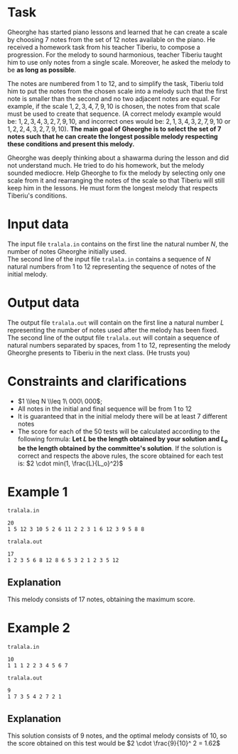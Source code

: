 # Task

Gheorghe has started piano lessons and learned that he can create a scale by choosing $7$ notes from the set of $12$ notes available on the piano. He received a homework task from his teacher Tiberiu, to compose a progression. For the melody to sound harmonious, teacher Tiberiu taught him to use only notes from a single scale. Moreover, he asked the melody to be **as long as possible**.

The notes are numbered from $1$ to $12$, and to simplify the task, Tiberiu told him to put the notes from the chosen scale into a melody such that the first note is smaller than the second and no two adjacent notes are equal. For example, if the scale $1, 2, 3, 4, 7, 9, 10$ is chosen, the notes from that scale must be used to create that sequence. (A correct melody example would be: $1, 2, 3, 4, 3, 2, 7, 9, 10$, and incorrect ones would be: $2, 1, 3, 4, 3, 2, 7, 9, 10$ or $1, 2, 2, 4, 3, 2, 7, 9, 10$). **The main goal of Gheorghe is to select the set of $7$ notes such that he can create the longest possible melody respecting these conditions and present this melody.**

Gheorghe was deeply thinking about a shawarma during the lesson and did not understand much. He tried to do his homework, but the melody sounded mediocre. Help Gheorghe to fix the melody by selecting only one scale from it and rearranging the notes of the scale so that Tiberiu will still keep him in the lessons. He must form the longest melody that respects Tiberiu's conditions.

# Input data

The input file `tralala.in` contains on the first line the natural number $N$, the number of notes Gheorghe initially used.  
The second line of the input file `tralala.in` contains a sequence of $N$ natural numbers from $1$ to $12$ representing the sequence of notes of the initial melody.

# Output data

The output file `tralala.out` will contain on the first line a natural number $L$ representing the number of notes used after the melody has been fixed.  
The second line of the output file `tralala.out` will contain a sequence of natural numbers separated by spaces, from $1$ to $12$, representing the melody Gheorghe presents to Tiberiu in the next class. (He trusts you)

# Constraints and clarifications

* $1 \\leq N \\leq 1\ 000\ 000$;
* All notes in the initial and final sequence will be from $1$ to $12$
* It is guaranteed that in the initial melody there will be at least $7$ different notes
* The score for each of the $50$ tests will be calculated according to the following formula: **Let $L$ be the length obtained by your solution and $L_o$ be the length obtained by the committee's solution**. If the solution is correct and respects the above rules, the score obtained for each test is: $2 \cdot min(1, \frac{L}{L_o}^2)$

# Example 1

`tralala.in`
```
20
1 5 12 3 10 5 2 6 11 2 2 3 1 6 12 3 9 5 8 8
```

`tralala.out`
```
17
1 2 3 5 6 8 12 8 6 5 3 2 1 2 3 5 12 
```

## Explanation

This melody consists of $17$ notes, obtaining the maximum score.

# Example 2

`tralala.in`
```
10
1 1 1 2 2 3 4 5 6 7
```

`tralala.out`
```
9
1 7 3 5 4 2 7 2 1
```

## Explanation

This solution consists of $9$ notes, and the optimal melody consists of $10$, so the score obtained on this test would be $2 \cdot \frac{9}{10}^ 2 = 1.62$